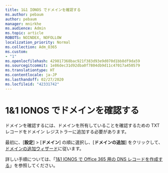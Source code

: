 ```yaml
---
title: 1&1 IONOS でドメインを確認する
ms.author: pebaum
author: pebaum
manager: mnirkhe
ms.audience: Admin
ms.topic: article
ROBOTS: NOINDEX, NOFOLLOW
localization_priority: Normal
ms.collection: Adm_O365
ms.custom:
- "1"
ms.openlocfilehash: 429817368bac921f383d93e9d070d1bb8df9da59
ms.sourcegitcommit: 1e86dec31d92dba0f7804db9d11c47017a450579
ms.translationtype: HT
ms.contentlocale: ja-JP
ms.lasthandoff: 02/27/2020
ms.locfileid: "42331742"
---
```

# <a name="verify-your-domain-with-11-ionos"></a>1&1 IONOS でドメインを確認する

ドメインを確認するには、ドメインを所有していることを確認するための TXT レコードをドメイン レジストラーに追加する必要があります。 

最初に、[**設定**] \> [**ドメイン**] の順に選択し、[**ドメインの追加**] をクリックして、[ドメインの追加ウィザード](https://portal.office.com/adminportal/home#/Domains)に従います。
  
詳しい手順については、「[1&1 IONOS で Office 365 用の DNS レコードを作成する](https://docs.microsoft.com/microsoft-365/admin/dns/create-dns-records-at-1-1-internet)」を参照してください。
